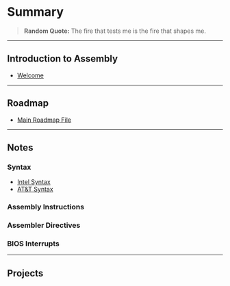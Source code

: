 # Summary

> **Random Quote:** The fire that tests me is the fire that shapes me.

---

## Introduction to Assembly

+ [Welcome](./notes/README.md)

---

## Roadmap

+ [Main Roadmap File](./roadmap/README.md)

---

## Notes

### Syntax

+ [Intel Syntax](./notes/00_syntax/00_intel.md)
+ [AT&T Syntax](./notes/00_syntax/01_AT&T.md)

### Assembly Instructions

### Assembler Directives

### BIOS Interrupts

---

## Projects


